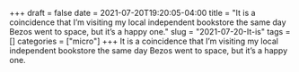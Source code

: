 +++draft = falsedate = 2021-07-20T19:20:05-04:00title = "It is a coincidence that I’m visiting my local independent bookstore the same day Bezos went to space, but it’s a happy one."slug = "2021-07-20-It-is"tags = []categories = ["micro"]+++It is a coincidence that I’m visiting my local independent bookstore the same day Bezos went to space, but it’s a happy one.